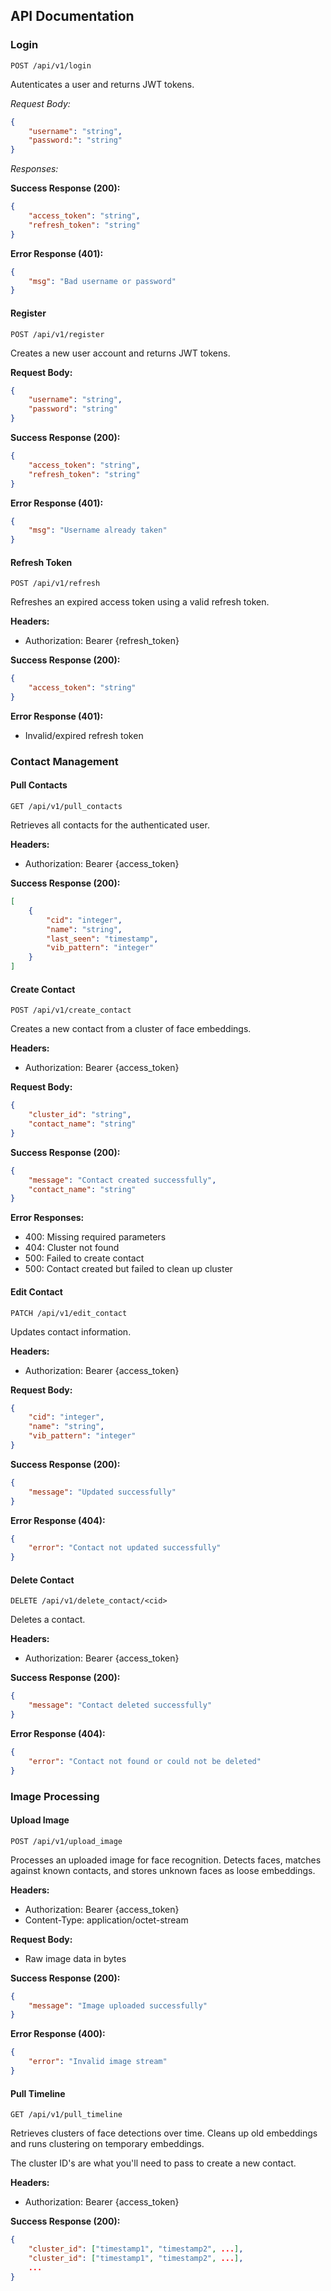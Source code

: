 ## API Documentation

### Login

`POST /api/v1/login`

Autenticates a user and returns JWT tokens.

*Request Body:*

```json
{
    "username": "string",
    "password:": "string"
}
```

*Responses:*

**Success Response (200):**

```json
{
    "access_token": "string",
    "refresh_token": "string"
}
```

**Error Response (401):**
```json
{
    "msg": "Bad username or password"
}
```

#### Register
`POST /api/v1/register`

Creates a new user account and returns JWT tokens.

**Request Body:**

```json
{
    "username": "string",
    "password": "string"
}
```

**Success Response (200):**
```json
{
    "access_token": "string",
    "refresh_token": "string"
}
```

**Error Response (401):**
```json
{
    "msg": "Username already taken"
}
```

#### Refresh Token
`POST /api/v1/refresh`

Refreshes an expired access token using a valid refresh token.

**Headers:**
- Authorization: Bearer {refresh_token}

**Success Response (200):**

```json
{
    "access_token": "string"
}
```

**Error Response (401):**
- Invalid/expired refresh token

### Contact Management

#### Pull Contacts
`GET /api/v1/pull_contacts`

Retrieves all contacts for the authenticated user.

**Headers:**
- Authorization: Bearer {access_token}

**Success Response (200):**

```json
[
    {
        "cid": "integer",
        "name": "string",
        "last_seen": "timestamp",
        "vib_pattern": "integer"
    }
]
```

#### Create Contact
`POST /api/v1/create_contact`

Creates a new contact from a cluster of face embeddings.

**Headers:**
- Authorization: Bearer {access_token}

**Request Body:**
```json
{
    "cluster_id": "string",
    "contact_name": "string"
}
```

**Success Response (200):**
```json
{
    "message": "Contact created successfully",
    "contact_name": "string"
}
```

**Error Responses:**
- 400: Missing required parameters
- 404: Cluster not found
- 500: Failed to create contact
- 500: Contact created but failed to clean up cluster

#### Edit Contact
`PATCH /api/v1/edit_contact`

Updates contact information.

**Headers:**
- Authorization: Bearer {access_token}

**Request Body:**
```json
{
    "cid": "integer",
    "name": "string",
    "vib_pattern": "integer"
}
```

**Success Response (200):**
```json
{
    "message": "Updated successfully"
}
```

**Error Response (404):**
```json
{
    "error": "Contact not updated successfully"
}
```

#### Delete Contact
`DELETE /api/v1/delete_contact/<cid>`

Deletes a contact.

**Headers:**
- Authorization: Bearer {access_token}

**Success Response (200):**
```json
{
    "message": "Contact deleted successfully"
}
```

**Error Response (404):**
```json
{
    "error": "Contact not found or could not be deleted"
}
```

### Image Processing

#### Upload Image
`POST /api/v1/upload_image`

Processes an uploaded image for face recognition. Detects faces, matches against known contacts, and stores unknown faces as loose embeddings.

**Headers:**
- Authorization: Bearer {access_token}
- Content-Type: application/octet-stream

**Request Body:**
- Raw image data in bytes

**Success Response (200):**
```json
{
    "message": "Image uploaded successfully"
}
```

**Error Response (400):**
```json
{
    "error": "Invalid image stream"
}
```

#### Pull Timeline
`GET /api/v1/pull_timeline`

Retrieves clusters of face detections over time. Cleans up old embeddings and runs clustering on temporary embeddings.

The cluster ID's are what you'll need to pass to create a new contact.

**Headers:**
- Authorization: Bearer {access_token}

**Success Response (200):**
```json
{
    "cluster_id": ["timestamp1", "timestamp2", ...],
    "cluster_id": ["timestamp1", "timestamp2", ...],
    ...
}
```